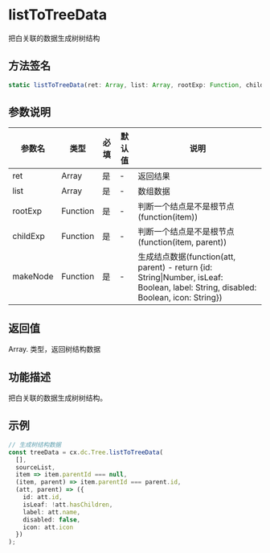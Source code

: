 # listToTreeData

把白关联的数据生成树树结构

## 方法签名
```typescript
static listToTreeData(ret: Array, list: Array, rootExp: Function, childExp: Function, makeNode: Function) => Array.<node>
```

## 参数说明
| 参数名 | 类型 | 必填 | 默认值 | 说明 |
|--------|------|------|--------|------|
| ret | Array | 是 | - | 返回结果 |
| list | Array | 是 | - | 数组数据 |
| rootExp | Function | 是 | - | 判断一个结点是不是根节点(function(item)) |
| childExp | Function | 是 | - | 判断一个结点是不是根节点(function(item, parent)) |
| makeNode | Function | 是 | - | 生成结点数据(function(att, parent) - return {id: String\|Number, isLeaf: Boolean, label: String, disabled: Boolean, icon: String}) |

## 返回值
Array.<node> 类型，返回树结构数据

## 功能描述
把白关联的数据生成树树结构。

## 示例
```typescript
// 生成树结构数据
const treeData = cx.dc.Tree.listToTreeData(
  [], 
  sourceList,
  item => item.parentId === null,
  (item, parent) => item.parentId === parent.id,
  (att, parent) => ({
    id: att.id,
    isLeaf: !att.hasChildren,
    label: att.name,
    disabled: false,
    icon: att.icon
  })
);
``` 